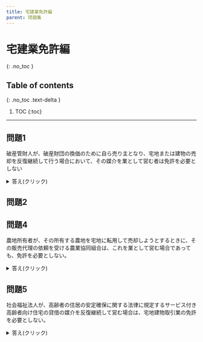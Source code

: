 ```yaml
---
title: 宅建業免許編
parent: 問題集
---
```


# 宅建業免許編
{: .no_toc }

## Table of contents
{: .no_toc .text-delta }

1. TOC
{:toc}

---

## 問題1

破産管財人が、破産財団の換価のために自ら売り主となり、宅地または建物の売却を反復継続して行う場合において、その媒介を業として営む者は免許を必要としない

<details markdown="block">
  <summary>
    答え(クリック)
  </summary>

{: .important-title }
答えは　×
<br>
<br>チェックポイントは
<br>宅地であるか　・・・　宅地または建物の売却なので⭕️
<br>取引であるか　・・・　媒介しているので⭕️
<br>業であるか　・・・　業として営んでいるので⭕️
<br>[おすすめ解説リンク](https://www.youtube.com/watch?v=y4jantJmrEc)
</details>


## 問題2




## 問題4
農地所有者が、その所有する農地を宅地に転用して売却しようとするときに、その販売代理の依頼を受ける農業協同組合は、これを業として営む場合であっても、免許を必要としない。


<details markdown="block">
  <summary>
    答え(クリック)
  </summary>

{: .important-title }
答えは　×
<br>
<br>免許不要な団体の中に含まれていると思いがちですが、農業協同組合は含まれません
<br>※トリセツシリーズ2-7ページ
<br>[おすすめ解説リンク](https://www.youtube.com/watch?v=y4jantJmrEc)
</details>


## 問題5
社会福祉法人が、高齢者の住居の安定確保に関する法律に規定するサービス付き高齢者向け住宅の貸借の媒介を反復継続して営む場合は、宅地建物取引業の免許を必要としない。


<details markdown="block">
  <summary>
    答え(クリック)
  </summary>

{: .important-title }
答えは　×
<br>
<br>免許不要な団体の中に含まれていると思いがちですが、社会福祉法人は含まれません。
<br>※トリセツシリーズ2-7ページ
<br>[おすすめ解説リンク](https://www.youtube.com/watch?v=y4jantJmrEc)
</details>
